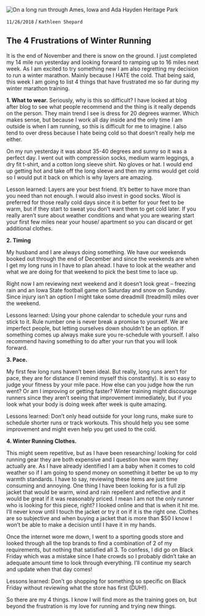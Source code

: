 <img style="max-width:100%; max-height: 450px" src="./assets/images/run/Ames-run.jpg" alt="On a long run through Ames, Iowa and Ada Hayden Heritage Park" />
&nbsp;

`11/26/2018` / `Kathleen Shepard`
&nbsp;

## The 4 Frustrations of Winter Running

It is the end of November and there is snow on the ground. I just completed my 14 mile run yesterday and looking forward to ramping up to 16 miles next week. As I am excited to try something new I am also regretting my decision to run a winter marathon. Mainly because I HATE the cold. That being said, this week I am going to list 4 things that have frustrated me so far during my winter marathon training.

**1. What to wear.**
Seriously, why is this so difficult? I have looked at blog after blog to see what people recommend and the thing is it really depends on the person. They main trend I see is dress for 20 degrees warmer. Which makes sense, but because I work all day inside and the only time I am outside is when I am running, so this is difficult for me to imagine. I also tend to over dress because I hate being cold so that doesn’t really help me either.

On my run yesterday it was about 35-40 degrees and sunny so it was a perfect day. I went out with compression socks, medium warm leggings, a dry fit t-shirt, and a cotton long sleeve shirt. No gloves or hat. I would end up getting hot and take off the long sleeve and then my arms would get cold so I would put it back on which is why layers are amazing.

Lesson learned: Layers are your best friend. It’s better to have more than you need than not enough. I would also invest in good socks. Wool is preferred for those really cold days since it is better for your feet to be warm, but if they start to sweat you don’t want them to get cold later. If you really aren’t sure about weather conditions and what you are wearing start your first few miles near your house/ apartment so you can discard or get additional clothes.

**2. Timing**

My husband and I are always doing something. We have our weekends booked out through the end of December and since the weekends are when I get my long runs in I have to plan ahead. I have to look at the weather and what we are doing for that weekend to pick the best time to lace up.

Right now I am reviewing next weekend and it doesn’t look great – freezing rain and an Iowa State football game on Saturday and snow on Sunday. Since injury isn’t an option I might take some dreadmill (treadmill) miles over the weekend.

Lessons learned: Using your phone calendar to schedule your runs and stick to it. Rule number one is never break a promise to yourself. We are imperfect people, but letting ourselves down shouldn’t be an option. If something comes up always make sure you re-schedule with yourself. I also recommend having something to do after your run that you will look forward.

**3. Pace.**

My first few long runs haven’t been ideal. But really, long runs aren’t for pace, they are for distance (I remind myself this constantly). It is so easy to judge your fitness by your mile pace. How else can you judge how the run went? Or am I improving or getting faster? Winter training might discourage runners since they aren’t seeing that improvement immediately, but if you look what your body is doing week after week is quite amazing.

Lessons learned: Don’t only head outside for your long runs, make sure to schedule shorter runs or track workouts. This should help you see some improvement and might even help you get used to the cold.

 **4. Winter Running Clothes.**

This might seem repetitive, but as I have been researching/ looking for cold running gear they are both expensive and I question how warm they actually are. As I have already identified I am a baby when it comes to cold weather so if I am going to spend money on something it better be  up to my warmth standards. I have to say, reviewing these items are just time consuming and annoying. One thing I have been looking for is a full zip jacket that would be warm, wind and rain repellent and reflective and it would be great if it was reasonably priced. I mean I am not the only runner who is looking for this piece, right? I looked online and that is when it hit me. I’ll never know until I touch the jacket or try it on if it is the right one. Clothes are so subjective and when buying a jacket that is more than $50 I know I won’t be able to make a decision until I have it in my hands.

Once the internet wore me down, I went to a sporting goods store and looked through all the top brands to find a combination of 2 of my requirements, but nothing that satisfied all 3. To confess, I did go on Black Friday which was a mistake since I hate crowds so I probably didn’t take an adequate amount time to look through everything. I’ll continue my search and update when that day comes!

Lessons learned: Don’t go shopping for something so specific on Black Friday without reviewing what the store has first (DUH!).

So there are my 4 things. I know I will find more as the training goes on, but beyond the frustration is my love for running and trying new things.